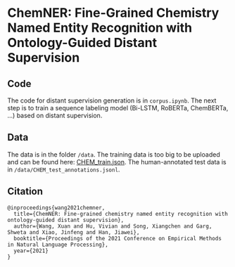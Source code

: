 # ChemNER: Fine-Grained Chemistry Named Entity Recognition with Ontology-Guided Distant Supervision

## Code
The code for distant supervision generation is in ```corpus.ipynb```. The next step is to train a sequence labeling model (Bi-LSTM, RoBERTa, ChemBERTa, ...) based on distant supervision.

## Data
The data is in the folder ```/data```. The training data is too big to be uploaded and can be found here: [CHEM_train.json](https://virginiatech-my.sharepoint.com/personal/xuanw_vt_edu/_layouts/15/download.aspx?UniqueId=eff0d607e51041b78813c8d3b06683a3&e=jNf2Hi). The human-annotated test data is in ```/data/CHEM_test_annotations.jsonl```.

## Citation
```
@inproceedings{wang2021chemner,
  title={ChemNER: Fine-grained chemistry named entity recognition with ontology-guided distant supervision},
  author={Wang, Xuan and Hu, Vivian and Song, Xiangchen and Garg, Shweta and Xiao, Jinfeng and Han, Jiawei},
  booktitle={Proceedings of the 2021 Conference on Empirical Methods in Natural Language Processing},
  year={2021}
}
```
